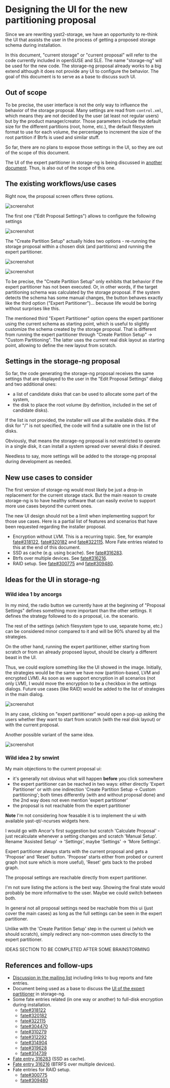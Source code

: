 # Designing the UI for the new partitioning proposal

Since we are rewriting yast2-storage, we have an opportunity to re-think the UI
that assists the user in the process of getting a proposed storage schema during
installation.

In this document, "current storage" or "current proposal" will refer to the code
currently included in openSUSE and SLE. The name "storage-ng" will be used for
the new code. The storage-ng proposal already works to a big extend although it
does not provide any UI to configure the behavior. The goal of this document is
to serve as a base to discuss such UI.

## Out of scope

To be precise, the user interface is not the only way to influence the behavior
of the storage proposal. Many settings are read from `control.xml`, which means
they are not decided by the user (at least not regular users) but by the product
manager/creator. Those parameters include the default size for the different 
partitions (root, home, etc.), the default filesystem format to use for each 
volume, the percentage to increment the size of the root partition if Btrfs is
used and similar stuff.

So far, there are no plans to expose those settings in the UI, so they are out
of the scope of this document.

The UI of the expert partitioner in storage-ng is being discussed in [another
document](https://github.com/shundhammer/huha-misc-docs/blob/master/brainstorming-expert-partitioner.md).
Thus, is also out of the scope of this one.

## The existing workflows/use cases

Right now, the proposal screen offers three options.

![screenshot](proposal_settings_ui/main.png)

The first one ("Edit Proposal Settings") allows to configure the following
settings

![screenshot](proposal_settings_ui/first_option.png)

The "Create Partition Setup" actually hides two options - re-running the
storage proposal within a chosen disk (and partitions) and running the expert
partitioner.

![screenshot](proposal_settings_ui/second_option_step1.png)

![screenshot](proposal_settings_ui/second_option_step2.png)

To be precise, the "Create Partition Setup" only exhibits that behavior if the
expert partitioner has not been executed. Or, in other words, if the target
partitioning schema was calculated by the storage proposal. If the system
detects the schema has some manual changes, the button behaves exactly like the
third option ("Expert Partitioner")... because life would be boring without
surprises like this.

The mentioned third "Expert Partitioner" option opens the expert partitioner
using the current schema as starting point, which is useful to slightly
customize the schema created by the storage proposal. That is different from
running the expert partitioner through "Create Partition Setup" -> "Custom
Partitioning". The latter uses the current real disk layout as starting point,
allowing to define the new layout from scratch.

## Settings in the storage-ng proposal

So far, the code generating the storage-ng proposal receives the same settings
that are displayed to the user in the "Edit Proposal Settings" dialog and two
additional ones:

 * a list of candidate disks that can be used to allocate some part of the
   system,
 * the disk to place the root volume (by definition, included in the set of
   candidate disks).

If the list is not provided, the installer will use all the available disks.
If the disk for "/" is not specified, the code will find a suitable one in the
list of disks.

Obviously, that means the storage-ng proposal is not restricted to operate in a
single disk, it can install a system spread over several disks if desired.

Needless to say, more settings will be added to the storage-ng proposal during
development as needed.

## New use cases to consider

The first version of storage-ng would most likely be just a drop-in replacement
for the current storage stack. But the main reason to create storage-ng is to
have healthy software that can easily evolve to support more use cases beyond
the current ones.

The new UI design should not be a limit when implementing support for those use
cases. Here is a partial list of features and scenarios that have been requested
regarding the installer proposal.

* Encryption without LVM. This is a recurring topic. See, for example
  [fate#318122](https://fate.suse.com/318122),
  [fate#320182](https://fate.suse.com/320182) and
  [fate#322115](https://fate.suse.com/322115). More Fate entries related to this
  at the end of this document.
* SSD as cache (e.g. using bcache). See
  [fate#316283](https://fate.suse.com/316283).
* Btrfs over multiple devices. See [fate#316216](https://fate.suse.com/316216).
* RAID setup. See [fate#300775](https://fate.suse.com/300775) and
  [fate#309480](https://fate.suse.com/309480).

## Ideas for the UI in storage-ng

### Wild idea 1 by ancorgs

In my mind, the radio button we currently have at the beginning of "Proposal
Settings" defines something more important than the other settings. It defines
the strategy followed to do a proposal, i.e. the scenario.

The rest of the settings (which filesystem type to use, separate home, etc.) can
be considered minor compared to it and will be 90% shared by all the strategies.

On the other hand, running the expert partitioner, either starting from scratch
or from an already proposed layout, should be clearly a different beast in the
UI.

Thus, we could explore something like the UI showed in the image. Initially, the
strategies would be the same we have now (partition-based, LVM and encrypted
LVM). As soon as we support encryption in all scenarios (not only LVM), I would
move the encryption to be a checkbox in the settings dialogs. Future use cases
(like RAID) would be added to the list of strategies in the main dialog.

![screenshot](proposal_settings_ui/idea1a.png)

In any case, clicking on "expert partitioner" would open a pop-up asking the
users whether they want to start from scratch (with the real disk layout) or
with the current proposal.

Another possible variant of the same idea.

![screenshot](proposal_settings_ui/idea1b.png)

### Wild idea 2 by snwint

My main objections to the current proposal ui:

* it's generally not obvious what will happen **before** you click somewhere
* the expert partitioner can be reached in two ways: either directly
  'Expert Partitioner' or with one indirection 'Create Partition Setup ->
  Custom partitioning'; both times differently (with and without proposal
  done) and the 2nd way does not even mention 'expert partitioner'
* the proposal is not reachable from the expert partitioner

**Note** I'm not considering how feasable it is to implement the ui with available yast-qt/-ncurses
widgets here.

I would go with Ancor's first suggestion but scratch 'Calculate Proposal' -
just recalculate whenever a setting changes and scratch 'Manual Setup'.
Rename 'Assisted Setup' -> 'Settings', maybe 'Settings' -> 'More Settings'.

Expert partitioner always starts with the current proposal and gets a
'Propose' and 'Reset' button. 'Propose' starts either from probed or current
graph (not sure which is more useful), 'Reset' gets back to the probed graph.

The proposal settings are reachable directly from expert partitioner.

I'm not sure listing the actions is the best way. Showing the final
state would probably be more informative to the user. Maybe we could switch between both.

In general not all proposal settings need be reachable from this ui (just cover the main cases)
as long as the full settings can be seen in the expert partitioner.

Unlike with the 'Create Partition Setup' step in the current ui (which we
should scratch), simply redirect any non-common uses directly to the expert
partitioner.


IDEAS SECTION TO BE COMPLETED AFTER SOME BRAINSTORMING

## References and follow-ups

* [Discussion in the mailing
  list](https://lists.opensuse.org/opensuse-factory/2016-02/msg00621.html)
  including links to bug reports and fate entries.
* Document being used as a base to discuss the [UI of the expert
  partitioner](https://github.com/shundhammer/huha-misc-docs/blob/master/brainstorming-expert-partitioner.md)
  in storage-ng.
* Some fate entries related (in one way or another) to full-disk encryption during
  installation.
  * [fate#318122](https://fate.suse.com/318122)
  * [fate#320182](https://fate.suse.com/320182)
  * [fate#322115](https://fate.suse.com/322155)
  * [fate#304470](https://fate.suse.com/304470)
  * [fate#310279](https://fate.suse.com/310279)
  * [fate#312292](https://fate.suse.com/312292)
  * [fate#314904](https://fate.suse.com/314904)
  * [fate#319628](https://fate.suse.com/319628)
  * [fate#314739](https://fate.suse.com/314739)
* [Fate entry 316283](https://fate.suse.com/316283) (SSD as cache).
* [Fate entry 316216](https://fate.suse.com/316216) (BTRFS over multiple
  devices).
* Fate entries for RAID setup.
  * [fate#300775](https://fate.suse.com/300775)
  * [fate#309480](https://fate.suse.com/309480)
